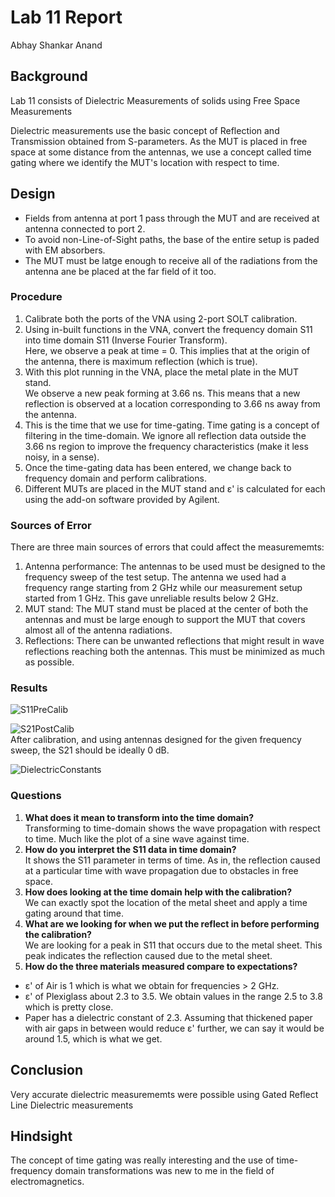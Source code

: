 # Lab 11 Report
Abhay Shankar Anand

## Background
Lab 11 consists of Dielectric Measurements of solids using Free Space Measurements

Dielectric measurements use the basic concept of Reflection and Transmission obtained from S-parameters. As the MUT is placed in free space at some distance from the antennas, we use a concept called time gating where we identify the MUT's location with respect to time.

## Design
* Fields from antenna at port 1 pass through the MUT and are received at antenna connected to port 2.
* To avoid non-Line-of-Sight paths, the base of the entire setup is paded with EM absorbers.
* The MUT must be latge enough to receive all of the radiations from the antenna ane be placed at the far field of it too.

### Procedure

1. Calibrate both the ports of the VNA using 2-port SOLT calibration.
2. Using in-built functions in the VNA, convert the frequency domain S11 into time domain S11 (Inverse Fourier Transform).<br>
Here, we observe a peak at time = 0. This implies that at the origin of the antenna, there is maximum reflection (which is true).
3. With this plot running in the VNA, place the metal plate in the MUT stand.<br>
We observe a new peak forming at 3.66 ns. This means that a new reflection is observed at a location corresponding to 3.66 ns away from the antenna.
4. This is the time that we use for time-gating. Time gating is a concept of filtering in the time-domain. We ignore all reflection data outside the 3.66 ns region to improve the frequency characteristics (make it less noisy, in a sense).
5. Once the time-gating data has been entered, we change back to frequency domain and perform calibrations.
6. Different MUTs are placed in the MUT stand and  &#949;' is calculated for each using the add-on software provided by Agilent.

### Sources of Error

There are three main sources of errors that could affect the measurememts:

1. Antenna performance: The antennas to be used must be designed to the frequency sweep of the test setup. The antenna we used had a frequency range starting from 2 GHz while our measurement setup started from 1 GHz. This gave unreliable results below 2 GHz.
2. MUT stand: The MUT stand must be placed at the center of both the antennas and must be large enough to support the MUT that covers almost all of the antenna radiations.
3. Reflections: There can be unwanted reflections that might result in wave reflections reaching both the antennas. This must be minimized as much as possible.

### Results
![S11PreCalib](https://github.com/CourseReps/ECEN452-Spring2016/blob/master/Students/abhaysanand/Lab11/results/S11PreCalibTimeDomain.png)

![S21PostCalib](https://github.com/CourseReps/ECEN452-Spring2016/blob/master/Students/abhaysanand/Lab11/results/S21PostCalib.png)<br>
After calibration, and using antennas designed for the given frequency sweep, the S21 should be ideally 0 dB.

![DielectricConstants](https://github.com/CourseReps/ECEN452-Spring2016/blob/master/Students/abhaysanand/Lab11/results/DielectricConstants.png)

### Questions
1. **What does it mean to transform into the time domain?**<br>
Transforming to time-domain shows the wave propagation with respect to time. Much like the plot of a sine wave against time.
2. **How do you interpret the S11 data in time domain?**<br>
It shows the S11 parameter in terms of time. As in, the reflection caused at a particular time with wave propagation due to obstacles in free space.
3. **How does looking at the time domain help with the calibration?**<br>
We can exactly spot the location of the metal sheet and apply a time gating around that time.
4. **What are we looking for when we put the reflect in before performing the calibration?**<br>
We are looking for a peak in S11 that occurs due to the metal sheet. This peak indicates the reflection caused due to the metal sheet.
5. **How do the three materials measured compare to expectations?**<br>
* &#949;' of Air is 1 which is what we obtain for frequencies > 2 GHz. 
* &#949;' of Plexiglass about 2.3 to 3.5. We obtain values in the range 2.5 to 3.8 which is pretty close.
* Paper has a dielectric constant of 2.3. Assuming that thickened paper with air gaps in between would reduce &#949;' further, we can say it would be around 1.5, which is what we get.

## Conclusion
Very accurate dielectric measurememts were possible using Gated Reflect Line Dielectric measurements

## Hindsight
The concept of time gating was really interesting and the use of time-frequency domain transformations was new to me in the field of electromagnetics.
